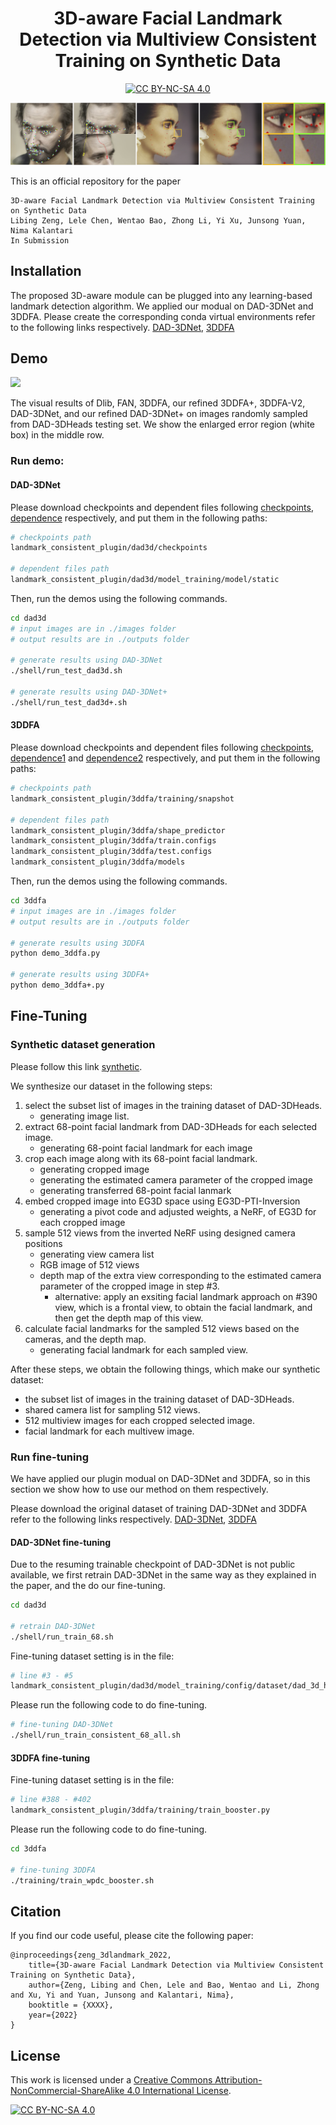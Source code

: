 <div align="center">

# 3D-aware Facial Landmark Detection via Multiview Consistent Training on Synthetic Data

[![CC BY-NC-SA 4.0][cc-by-nc-sa-shield]][cc-by-nc-sa]

</div>

![](./dad3d/readme_imgs/teaser_v3.png)

This is an official repository for the paper 
```
3D-aware Facial Landmark Detection via Multiview Consistent Training on Synthetic Data
Libing Zeng, Lele Chen, Wentao Bao, Zhong Li, Yi Xu, Junsong Yuan, Nima Kalantari
In Submission
```


## Installation
The proposed 3D-aware module can be plugged into any learning-based landmark detection algorithm. 
We applied our modual on DAD-3DNet and 3DDFA.
Please create the corresponding conda virtual environments refer to the following links respectively.
[DAD-3DNet](https://github.com/PinataFarms/DAD-3DHeads), 
[3DDFA](https://github.com/cleardusk/3DDFA)



## Demo
![](./dad3d/readme_imgs/all_compare.png)

The visual results of Dlib, FAN, 3DDFA, our refined 3DDFA+, 3DDFA-V2, DAD-3DNet, and our refined
DAD-3DNet+ on images randomly sampled from DAD-3DHeads testing set. We show the enlarged error region (white box) in the
middle row.

### Run demo:

#### DAD-3DNet
Please download checkpoints and dependent files following 
[checkpoints](https://drive.google.com/drive/folders/1JmdZwcweivDXx5_Q37TfsHQq9JogWmzo?usp=share_link), 
[dependence](https://drive.google.com/file/d/1uTuT8J7PN6YqW8XxXcCAp4Dy2pkO6Ngs/view?usp=share_link) respectively, and put them in the following paths:
```bash
# checkpoints path
landmark_consistent_plugin/dad3d/checkpoints

# dependent files path
landmark_consistent_plugin/dad3d/model_training/model/static
```

Then, run the demos using the following commands.

```bash
cd dad3d
# input images are in ./images folder
# output results are in ./outputs folder

# generate results using DAD-3DNet
./shell/run_test_dad3d.sh

# generate results using DAD-3DNet+
./shell/run_test_dad3d+.sh
```

#### 3DDFA
Please download checkpoints and dependent files following 
[checkpoints](https://drive.google.com/file/d/1l4Mh6F19ZSYHWuSNrMB-TXRqA2RzqlOu/view?usp=share_link), 
[dependence1](https://drive.google.com/file/d/1FI7qdbAkr5fauSazP5hNS4XUXvi7xVoD/view?usp=share_link) and 
[dependence2](https://drive.google.com/file/d/1l4Mh6F19ZSYHWuSNrMB-TXRqA2RzqlOu/view?usp=share_link) respectively, and put them in the following paths:

```bash
# checkpoints path
landmark_consistent_plugin/3ddfa/training/snapshot

# dependent files path
landmark_consistent_plugin/3ddfa/shape_predictor
landmark_consistent_plugin/3ddfa/train.configs
landmark_consistent_plugin/3ddfa/test.configs
landmark_consistent_plugin/3ddfa/models

```

Then, run the demos using the following commands.

```bash
cd 3ddfa
# input images are in ./images folder
# output results are in ./outputs folder

# generate results using 3DDFA
python demo_3ddfa.py

# generate results using 3DDFA+
python demo_3ddfa+.py
```

## Fine-Tuning

### Synthetic dataset generation

Please follow this link [synthetic](https://github.com/libingzeng/EG3D_Inversion).

We synthesize our dataset in the following steps:
1. select the subset list of images in the training dataset of DAD-3DHeads.
    - generating image list.
2. extract 68-point facial landmark from DAD-3DHeads for each selected image.
    - generating 68-point facial landmark for each image
3. crop each image along with its 68-point facial landmark.
    - generating cropped image
    - generating the estimated camera parameter of the cropped image
    - generating transferred 68-point facial lanmark
4. embed cropped image into EG3D space using EG3D-PTI-Inversion
    - generating a pivot code and adjusted weights, a NeRF, of EG3D for each cropped image
5. sample 512 views from the inverted NeRF using designed camera positions
    - generating view camera list
    - RGB image of 512 views
    - depth map of the extra view corresponding to the estimated camera parameter of the cropped image in step #3.
        - alternative: apply an exsiting facial landmark approach on #390 view, which is a frontal view, to obtain the facial landmark, and then get the depth map of this view.
6. calculate facial landmarks for the sampled 512 views based on the cameras, and the depth map.
    - generating facial landmark for each sampled view.

After these steps, we obtain the following things, which make our synthetic dataset:
* the subset list of images in the training dataset of DAD-3DHeads.
* shared camera list for sampling 512 views.
* 512 multiview images for each cropped selected image.
* facial landmark for each multivew image.


### Run fine-tuning

We have applied our plugin modual on DAD-3DNet and 3DDFA, so in this section we show how to use our method on them respectively.

Please download the original dataset of training DAD-3DNet and 3DDFA refer to the following links respectively.
[DAD-3DNet](https://github.com/PinataFarms/DAD-3DHeads), 
[3DDFA](https://github.com/cleardusk/3DDFA)

#### DAD-3DNet fine-tuning
Due to the resuming trainable checkpoint of DAD-3DNet is not public available, we first retrain DAD-3DNet in the same way as they explained in the paper, and the do our fine-tuning.

```bash
cd dad3d

# retrain DAD-3DNet
./shell/run_train_68.sh

```

Fine-tuning dataset setting is in the file:
```bash
# line #3 - #5
landmark_consistent_plugin/dad3d/model_training/config/dataset/dad_3d_heads_consistent_68.yaml
```

Please run the following code to do fine-tuning.
```bash
# fine-tuning DAD-3DNet
./shell/run_train_consistent_68_all.sh
```

#### 3DDFA fine-tuning

Fine-tuning dataset setting is in the file:
```bash
# line #388 - #402
landmark_consistent_plugin/3ddfa/training/train_booster.py
```

Please run the following code to do fine-tuning.
```bash
cd 3ddfa

# fine-tuning 3DDFA
./training/train_wpdc_booster.sh
```


## Citation

If you find our code useful, please cite the following paper:

```
@inproceedings{zeng_3dlandmark_2022,
    title={3D-aware Facial Landmark Detection via Multiview Consistent Training on Synthetic Data},
    author={Zeng, Libing and Chen, Lele and Bao, Wentao and Li, Zhong and Xu, Yi and Yuan, Junsong and Kalantari, Nima},
    booktitle = {XXXX},
    year={2022}
}
```


## License

This work is licensed under a
[Creative Commons Attribution-NonCommercial-ShareAlike 4.0 International License][cc-by-nc-sa].

[![CC BY-NC-SA 4.0][cc-by-nc-sa-image]][cc-by-nc-sa]

[cc-by-nc-sa]: http://creativecommons.org/licenses/by-nc-sa/4.0/
[cc-by-nc-sa-image]: https://licensebuttons.net/l/by-nc-sa/4.0/88x31.png
[cc-by-nc-sa-shield]: https://img.shields.io/badge/License-CC%20BY--NC--SA%204.0-lightgrey.svg
